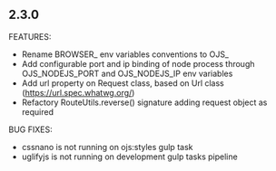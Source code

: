 ## 2.3.0

FEATURES:

  - Rename BROWSER_ env variables conventions to OJS_
  - Add configurable port and ip binding of node process through OJS_NODEJS_PORT and OJS_NODEJS_IP env variables
  - Add url property on Request class, based on Url class (https://url.spec.whatwg.org/)
  - Refactory RouteUtils.reverse() signature adding request object as required

BUG FIXES:

  - cssnano is not running on ojs:styles gulp task
  - uglifyjs is not running on development gulp tasks pipeline

